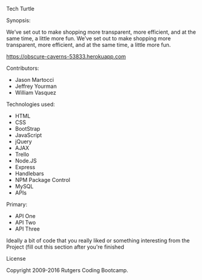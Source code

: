 Tech Turtle

Synopsis:

We’ve set out to make shopping more transparent, more efficient, and at the same time, a little more fun. We’ve set out to make shopping more transparent, more efficient, and at the same time, a little more fun.

https://obscure-caverns-53833.herokuapp.com

Contributors:

<ul>
	<li>Jason Martocci</li>
	<li>Jeffrey Yourman</li>
	<li>William Vasquez</li> 
</ul>

Technologies used:

<ul>
	<li>HTML</li>
	<li>CSS</li>
	<li>BootStrap</li>
	<li>JavaScript</li>
	<li>jQuery</li>
	<li>AJAX</li>
	<li>Trello</li>
	<li>Node.JS</li>
	<li>Express</li>
	<li>Handlebars</li>
	<li>NPM Package Control</li>
	<li>MySQL</li>
	<li>APIs</li>
</ul>

Primary:
<ul>
	<li>API One</li>
	<li>API Two</li>
	<li>API Three</li>
</ul>

Ideally a bit of code that you really liked or something interesting from the Project (fill out this section after you're finished

License

Copyright 2009-2016 Rutgers Coding Bootcamp.